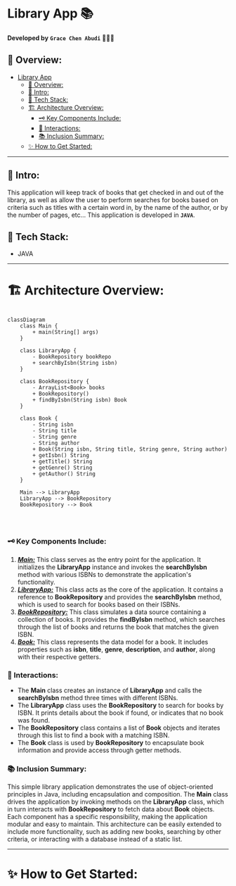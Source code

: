# Library App 📚

**Developed by** **`Grace Chen Abudi`** 👩🏽‍💻

## 📣 Overview:

- [Library App](#library-app-)
    - [📣 Overview:](#-overview)
    - [🔎 Intro:](#-intro)
    - [🧰 Tech Stack:](#-tech-stack)
    - [🏗️ Architecture Overview:](#-architecture-overview)
      - [🗝️ Key Components Include:](#-key-components-include)
      - [🔄 Interactions:](#-interactions)
      - [📚 Inclusion Summary:](#-inclusion-summary)
    - [✨ How to Get Started:](#-how-to-get-started)

---

## 🔎 Intro:

This application will keep track of books that get checked in and out of the library, 
as well as allow the user to perform searches for books based on criteria such as titles 
with a certain word in, by the name of the author, or by the number of pages, etc... 
This application is developed in **```JAVA```**.

## 🧰 Tech Stack:

- JAVA

---

# 🏗️ Architecture Overview:

```mermaid

classDiagram
    class Main {
        + main(String[] args)
    }

    class LibraryApp {
        - BookRepository bookRepo
        + searchByIsbn(String isbn)
    }

    class BookRepository {
        - ArrayList<Book> books
        + BookRepository()
        + findByIsbn(String isbn) Book
    }

    class Book {
        - String isbn
        - String title
        - String genre
        - String author
        + Book(String isbn, String title, String genre, String author)
        + getIsbn() String
        + getTitle() String
        + getGenre() String
        + getAuthor() String
    }

    Main --> LibraryApp
    LibraryApp --> BookRepository
    BookRepository --> Book




```

### 🗝️ Key Components Include:

1. **_<ins>Main:</ins>_** This class serves as the entry point for the application. 
  It initializes the **LibraryApp** instance and invokes the **searchByIsbn** method with various ISBNs
  to demonstrate the application's functionality.
2. **_<ins>LibraryApp:</ins>_** This class acts as the core of the application. 
  It contains a reference to **BookRepository** and provides the **searchByIsbn** method, which is used to
  search for books based on their ISBNs.
3. **_<ins>BookRepository:</ins>_** This class simulates a data source containing a collection of books. 
  It provides the **findByIsbn** method, which searches through the list of books and returns the book
  that matches the given ISBN.
4. **_<ins>Book:</ins>_** This class represents the data model for a book. It includes properties such
   as **isbn**, **title**, **genre**, **description**, and **author**, along with their respective getters.


### 🔄 Interactions:

- The **Main** class creates an instance of **LibraryApp** and calls the **searchByIsbn** method three
  times with different ISBNs.
- The **LibraryApp** class uses the **BookRepository** to search for books by ISBN. It prints details
  about the book if found, or indicates that no book was found.
- The **BookRepository** class contains a list of **Book** objects and iterates through this list to
  find a book with a matching ISBN.
- The **Book** class is used by **BookRepository** to encapsulate book information and provide access
  through getter methods.


### 📚 Inclusion Summary:

This simple library application demonstrates the use of object-oriented principles in Java, 
including encapsulation and composition.
The **Main** class drives the application by invoking methods on the **LibraryApp** class, 
which in turn interacts with **BookRepository** to fetch data about **Book** objects.
Each component has a specific responsibility, making the application modular and easy to maintain.
This architecture can be easily extended to include more functionality, such as adding new books, 
searching by other criteria, or interacting with a database instead of a static list.

---

# ✨ How to Get Started:


